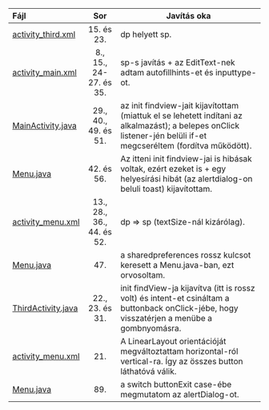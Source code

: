 | Fájl                                                                                                                                  |            Sor            | Javítás oka                                                                                                                                                       |
| :------------------------------------------------------------------------------------------------------------------------------------ | :-----------------------: | ----------------------------------------------------------------------------------------------------------------------------------------------------------------- |
| [activity_third.xml](https://github.com/pivarcsi-gergely/petrik-14-android-Debugging/commit/dab21ab096f6664fcccea5fd14a577b19cfe15dd) |        15. és 23.         | dp helyett sp.                                                                                                                                                     |
| [activity_main.xml](https://github.com/pivarcsi-gergely/petrik-14-android-Debugging/commit/fbd14722ab4d11aab90b03a2b59a509e1ffe54f8)  |  8., 15., 24-27. és 35.   | sp-s javítás + az EditText-nek adtam autofillhints-et és inputtype-ot.                                                                                             |
| [MainActivity.java](https://github.com/pivarcsi-gergely/petrik-14-android-Debugging/commit/5dffa0eb3cff0d12e9a5e271647523576a1f2cda)  |   29., 40., 49. és 51.    | az init findview-jait kijavítottam (miattuk el se lehetett indítani az alkalmazást); a belepes onClick listener-jén belüli if-et megcseréltem (fordítva működött). |
| [Menu.java](https://github.com/pivarcsi-gergely/petrik-14-android-Debugging/commit/5d33d6db13f5451e5065253cc394f5489bbfe622)          |        42. és 56.         | Az itteni init findview-jai is hibásak voltak, ezért ezeket is + egy helyesírási hibát (az alertdialog-on beluli toast) kijavítottam.                             |
| [activity_menu.xml](https://github.com/pivarcsi-gergely/petrik-14-android-Debugging/commit/5d33d6db13f5451e5065253cc394f5489bbfe622)  | 13., 28., 36., 44. és 52. | dp => sp (textSize-nál kizárólag).                                                                                                                                 |
| [Menu.java](https://github.com/pivarcsi-gergely/petrik-14-android-Debugging/commit/1d057ea6aa846e15519077d83f03fba57950690a)          |            47.            | a sharedpreferences rossz kulcsot keresett a Menu.java-ban, ezt orvosoltam.                                                                                       |
| [ThirdActivity.java](https://github.com/pivarcsi-gergely/petrik-14-android-Debugging/commit/323d4d0839d5eae9b58fbac38c2dfd233d31aeb4) |      22., 23. és 31.      | init findView-ja kijavítva (itt is rossz volt) és intent-et csináltam a buttonback onClick-jébe, hogy visszatérjen a menübe a gombnyomásra.                        |
| [activity_menu.xml](https://github.com/pivarcsi-gergely/petrik-14-android-Debugging/commit/cb712d632c7a2d42e2ea1aeaaf0fe5eb0d8cc756)  |          21.          | A LinearLayout orientációját megváltoztattam horizontal-ról vertical-ra. Így az összes button láthatóvá válik.                                                    |
| [Menu.java](https://github.com/pivarcsi-gergely/petrik-14-android-Debugging/commit/524eba2cb2eb5c4a7b613532fed97aec5fe5f0b7a)         |            89.            | a switch buttonExit case-ébe megmutatom az alertDialog-ot.                                                                                                         |

